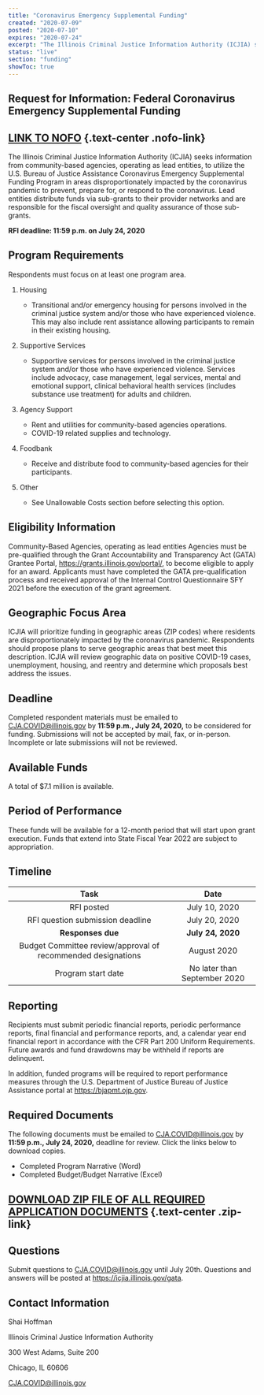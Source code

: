 ```yaml
---
title: "Coronavirus Emergency Supplemental Funding"
created: "2020-07-09"
posted: "2020-07-10"
expires: "2020-07-24"
excerpt: "The Illinois Criminal Justice Information Authority (ICJIA) seeks information from community-based agencies, operating as lead entities, to utilize the U.S. Bureau of Justice Assistance Coronavirus Emergency Supplemental Funding Program in areas disproportionately impacted by the coronavirus pandemic to prevent, prepare for, or respond to the coronavirus. Lead entities distribute funds via sub-grants to their provider networks and are responsible for the fiscal oversight and quality assurance of those sub-grants. Lead entities also conduct structured monitoring of all sub-grantees and provide subject matter expertise and technical assistance to sub-grantees."
status: "live"
section: "funding"
showToc: true
---
```


## Request for Information: Federal Coronavirus Emergency Supplemental Funding  ##  

## [LINK TO NOFO](FFY20COVIDRFI.PDF) {.text-center .nofo-link}

The Illinois Criminal Justice Information Authority (ICJIA) seeks information from community-based agencies, operating as lead entities, to utilize the U.S. Bureau of Justice Assistance Coronavirus Emergency Supplemental Funding Program in areas disproportionately impacted by the coronavirus pandemic to prevent, prepare for, or respond to the coronavirus. Lead entities distribute funds via sub-grants to their provider networks and are responsible for the fiscal oversight and quality assurance of those sub-grants.

**RFI deadline: 11:59 p.m. on July 24, 2020**

## Program Requirements

Respondents must focus on at least one program area. 
1.	Housing

    - Transitional and/or emergency housing for persons involved in the criminal justice system and/or those who have experienced violence. This may also include rent assistance allowing participants to remain in their existing housing. 

2. Supportive Services
    - Supportive services for persons involved in the criminal justice system and/or those who have experienced violence. Services include advocacy, case management, legal services, mental and emotional support, clinical behavioral health services (includes substance use treatment) for adults and children.
		
3.	Agency Support 
    - Rent and utilities for community-based agencies operations.
    - COVID-19 related supplies and technology.
		
4.	Foodbank

    - Receive and distribute food to community-based agencies for their participants.
		
5.	Other

    - See Unallowable Costs section before selecting this option.

## Eligibility Information

Community-Based Agencies, operating as lead entities
Agencies must be pre-qualified through the Grant Accountability and Transparency Act (GATA) Grantee Portal, https://grants.illinois.gov/portal/, to become eligible to apply for an award.  Applicants must have completed the GATA pre-qualification process and received approval of the Internal Control Questionnaire SFY 2021 before the execution of the grant agreement. 

## Geographic Focus Area

ICJIA will prioritize funding in geographic areas (ZIP codes) where residents are disproportionately impacted by the coronavirus pandemic. Respondents should propose plans to serve geographic areas that best meet this description. ICJIA will review geographic data on positive COVID-19 cases, unemployment, housing, and reentry and determine which proposals best address the issues.  

## Deadline

Completed respondent materials must be emailed to CJA.COVID@illinois.gov by **11:59 p.m., July 24, 2020,** to be considered for funding. Submissions will not be accepted by mail, fax, or in-person. Incomplete or late submissions will not be reviewed.

## Available Funds

A total of $7.1 million is available.   

## Period of Performance

These funds will be available for a 12-month period that will start upon grant execution. Funds that extend into State Fiscal Year 2022 are subject to appropriation.   

## Timeline

|                           **Task**                        |      **Date**      |
| :-------------------------------------------------------: | :----------------: |
|                         RFI posted                        |   July 10, 2020		 |
|             RFI question submission deadline              |   July 20, 2020    |
|                     **Responses due**                  		| **July 24, 2020**  |
|      Budget Committee review/approval of recommended designations|   August 2020  |
|                     Program start date                    |  No later than September 2020 |

## Reporting

Recipients must submit periodic financial reports, periodic performance reports, final financial and performance reports, and, a calendar year end financial report in accordance with the CFR Part 200 Uniform Requirements. Future awards and fund drawdowns may be withheld if reports are delinquent.

In addition, funded programs will be required to report performance measures through the U.S. Department of Justice Bureau of Justice Assistance portal at https://bjapmt.ojp.gov.

## Required Documents

The following documents must be emailed to CJA.COVID@illinois.gov by **11:59 p.m., July 24, 2020,** deadline for review. Click the links below to download copies.

- Completed Program Narrative (Word)
- Completed Budget/Budget Narrative (Excel)

## [DOWNLOAD ZIP FILE OF ALL REQUIRED APPLICATION DOCUMENTS](FF20COVID.zip) {.text-center .zip-link}

## Questions

Submit questions to CJA.COVID@illinois.gov until July 20th. Questions and answers will be posted at https://icjia.illinois.gov/gata. 

## Contact Information

Shai Hoffman

Illinois Criminal Justice Information Authority

300 West Adams, Suite 200

Chicago, IL 60606

CJA.COVID@illinois.gov





